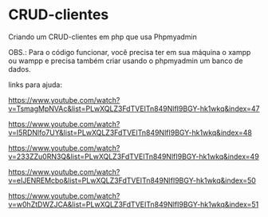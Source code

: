 # CRUD-clientes
 Criando um CRUD-clientes em php que usa Phpmyadmin
 
 OBS.: Para o código funcionar, você precisa ter em sua máquina o xampp ou wampp e precisa também criar usando o phpmyadmin um banco de dados.
 
 links para ajuda:
 
 https://www.youtube.com/watch?v=TsmagMpNVAc&list=PLwXQLZ3FdTVEITn849NlfI9BGY-hk1wkq&index=47
 
 https://www.youtube.com/watch?v=I5RDNlfo7UY&list=PLwXQLZ3FdTVEITn849NlfI9BGY-hk1wkq&index=48
 
 https://www.youtube.com/watch?v=233ZZu0RN3Q&list=PLwXQLZ3FdTVEITn849NlfI9BGY-hk1wkq&index=49
 
 https://www.youtube.com/watch?v=eIJENREMcbo&list=PLwXQLZ3FdTVEITn849NlfI9BGY-hk1wkq&index=50
 
 https://www.youtube.com/watch?v=w0hZtDWZJCA&list=PLwXQLZ3FdTVEITn849NlfI9BGY-hk1wkq&index=51

